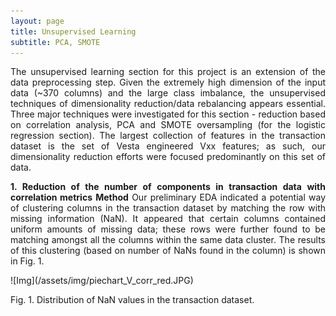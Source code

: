 ```yaml
---
layout: page
title: Unsupervised Learning
subtitle: PCA, SMOTE
---
```


<p style="text-align: justify;">
The unsupervised learning section for this project is an extension of the data preprocessing step. Given the extremely high dimension of the input data (~370 columns) and the large class imbalance, the unsupervised techniques of dimensionality reduction/data rebalancing appears essential. Three major techniques were investigated for this section - reduction based on correlation analysis, PCA and SMOTE oversampling (for the logistic regression section). The largest collection of features in the transaction dataset is the set of Vesta engineered Vxx features; as such, our dimensionality reduction efforts were focused predominantly on this set of data.
</p>

<p style="text-align: justify;">
  <b>1. Reduction of the number of components in transaction data with correlation metrics</b>
  <b>Method</b>
  Our preliminary EDA indicated a potential way of clustering columns in the transaction dataset by matching the row with missing information (NaN). It appeared that certain columns contained uniform amounts of missing data; these rows were further found to be matching amongst all the columns within the same data cluster. The results of this clustering (based on number of NaNs found in the column) is shown in Fig. 1.

<!-- <p align="center"> -->

<!-- </p> -->

</p>
![Img](/assets/img/piechart_V_corr_red.JPG)

Fig. 1. Distribution of NaN values in the transaction dataset.



